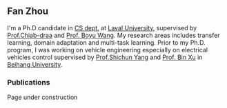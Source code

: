 ## Fan Zhou 

I'm a Ph.D candidate in [CS dept.](https://www.ift.ulaval.ca/accueil/) at [Laval University](https://www.ulaval.ca/), supervised by [Prof.Chiab-draa](https://www2.ift.ulaval.ca/~chaib/) and [Prof. Boyu Wang](https://sites.google.com/site/borriewang/home?authuser=0).  My research areas includes transfer learning, domain adaptation and multi-task learning. Prior to my Ph.D. program, I was working on vehicle engineering especially on electrical vehicles control supervised by [Prof.Shichun Yang](http://shi.buaa.edu.cn/09007/zh_CN/index.htm) and [Prof. Bin Xu](http://shi.buaa.edu.cn/07312/zh_CN/index.htm) in [Beihang University](https://www.buaa.edu.cn/).

### Publications
Page under construction
